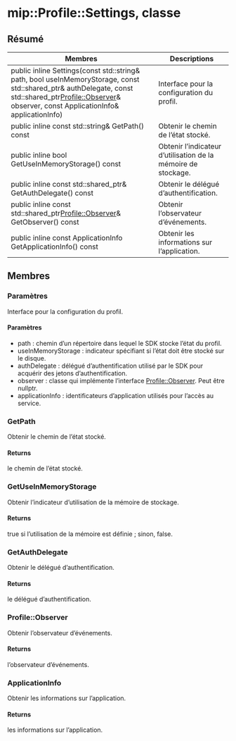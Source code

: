 # <a name="class-mipprofilesettings"></a>mip::Profile::Settings, classe 
  
## <a name="summary"></a>Résumé
 Membres                        | Descriptions                                
--------------------------------|---------------------------------------------
public inline Settings(const std::string& path, bool useInMemoryStorage, const std::shared_ptr<AuthDelegate>& authDelegate, const std::shared_ptr<Profile::Observer>& observer, const ApplicationInfo& applicationInfo)  |  Interface pour la configuration du profil.
public inline const std::string& GetPath() const  |  Obtenir le chemin de l’état stocké.
public inline bool GetUseInMemoryStorage() const  |  Obtenir l’indicateur d’utilisation de la mémoire de stockage.
public inline const std::shared_ptr<AuthDelegate>& GetAuthDelegate() const  |  Obtenir le délégué d’authentification.
public inline const std::shared_ptr<Profile::Observer>& GetObserver() const  |  Obtenir l’observateur d’événements.
public inline const ApplicationInfo GetApplicationInfo() const  |  Obtenir les informations sur l’application.
  
## <a name="members"></a>Membres
  
### <a name="settings"></a>Paramètres
Interface pour la configuration du profil.
  
#### <a name="parameters"></a>Paramètres
* path : chemin d’un répertoire dans lequel le SDK stocke l’état du profil. 
* useInMemoryStorage : indicateur spécifiant si l’état doit être stocké sur le disque. 
* authDelegate : délégué d’authentification utilisé par le SDK pour acquérir des jetons d’authentification. 
* observer : classe qui implémente l’interface [Profile::Observer](#classmip_1_1_profile_1_1_observer). Peut être nullptr. 
* applicationInfo : identificateurs d’application utilisés pour l’accès au service.
  
### <a name="getpath"></a>GetPath
Obtenir le chemin de l’état stocké.
  
#### <a name="returns"></a>Returns
le chemin de l’état stocké.
  
### <a name="getuseinmemorystorage"></a>GetUseInMemoryStorage
Obtenir l’indicateur d’utilisation de la mémoire de stockage.
  
#### <a name="returns"></a>Returns
true si l’utilisation de la mémoire est définie ; sinon, false.
  
### <a name="getauthdelegate"></a>GetAuthDelegate
Obtenir le délégué d’authentification.
  
#### <a name="returns"></a>Returns
le délégué d’authentification.
  
### <a name="profileobserver"></a>Profile::Observer
Obtenir l’observateur d’événements.
  
#### <a name="returns"></a>Returns
l’observateur d’événements.
  
### <a name="applicationinfo"></a>ApplicationInfo
Obtenir les informations sur l’application.
  
#### <a name="returns"></a>Returns
les informations sur l’application.
